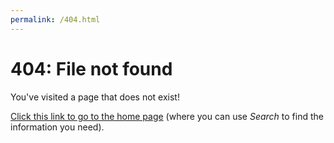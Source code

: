 ```yaml
---
permalink: /404.html
---
```


# 404: File not found

You've visited a page that does not exist!

[Click this link to go to the home page](/master/en/) (where you can use _Search_ to find the information you need).
